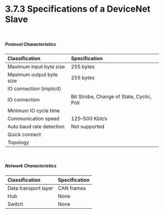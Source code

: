 ﻿# 3.7.3 Specifications of a DeviceNet Slave


<br>

##### Protocol Characteristics

| **Classification**                      | **Specification**                    |
| :---                       | :---                      |
| Maximum input byte size        | 255 bytes                 |
| Maximum output byte size        | 255 bytes                 |
| IO connection (implicit)         |                           |
| IO connection                    | Bit Strobe, Change of State, Cyclic, Poll |
| Minimum IO cycle time        |                           |
| Communication speed                    | 125–500 Kbit/s          |
| Auto baud rate detection   | Not supported                    |
| Quick connect              |                          |
| Topology                   |                          |


<br>

##### Network Characteristics

| **Classification**                       | **Specification**                   |
| :---                           | :---                      |
| Data transport layer           | CAN frames                |
| Hub                            | None                  |
| Switch                         | None                  |